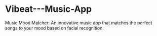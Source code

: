 # Vibeat---Music-App
Music Mood Matcher: An innovative music app that matches the perfect songs to your mood based on facial recognition.

